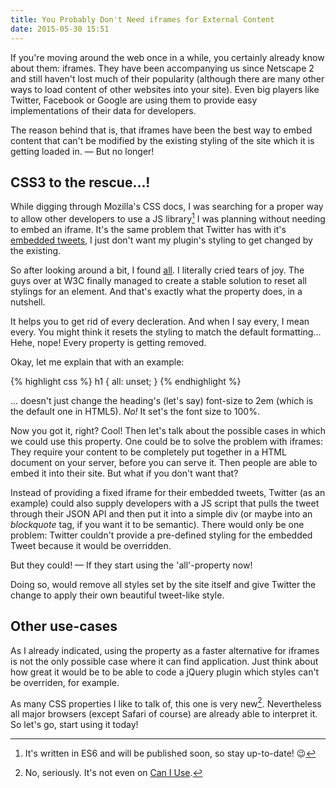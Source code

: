 ```yaml
---
title: You Probably Don't Need iframes for External Content
date: 2015-05-30 15:51
---
```


If you're moving around the web once in a while, you certainly already know about them: iframes. They have been accompanying us since Netscape 2 and still haven't lost much of their popularity (although there are many other ways to load content of other websites into your site). Even big players like Twitter, Facebook or Google are using them to provide easy implementations of their data for developers.

The reason behind that is, that iframes have been the best way to embed content that can't be modified by the existing styling of the site which it is getting loaded in. — But no longer!

## CSS3 to the rescue...!

While digging through Mozilla's CSS docs, I was searching for a proper way to allow other developers to use a JS library[^1] I was planning without needing to embed an iframe. It's the same problem that Twitter has with it's [embedded tweets][1], I just don't want my plugin's styling to get changed by the existing.

So after looking around a bit, I found [all][2]. I literally cried tears of joy. The guys over at W3C finally managed to create a stable solution to reset all stylings for an element. And that's exactly what the property does, in a nutshell.

It helps you to get rid of every decleration. And when I say every, I mean every. You might think it resets the styling to match the default formatting... Hehe, nope! Every property is getting removed.

Okay, let me explain that with an example:

{% highlight css %}
h1 {
  all: unset;
}
{% endhighlight %}

... doesn't just change the heading's (let's say) font-size to 2em (which is the default one in HTML5). *No!* It set's the font size to 100%.

Now you got it, right? Cool! Then let's talk about the possible cases in which we could use this property. One could be to solve the problem with iframes: They require your content to be completely put together in a HTML document on your server, before you can serve it. Then people are able to embed it into their site. But what if you don't want that?

Instead of providing a fixed iframe for their embedded tweets, Twitter (as an example) could also supply developers with a JS script that pulls the tweet through their JSON API and then put it into a simple div (or maybe into an *blockquote* tag, if you want it to be semantic). There would only be one problem: Twitter couldn't provide a pre-defined styling for the embedded Tweet because it would be overridden.

But they could! — If they start using the 'all'-property now!

Doing so, would remove all styles set by the site itself and give Twitter the change to apply their own beautiful tweet-like style.

## Other use-cases

As I already indicated, using the property as a faster alternative for iframes is not the only possible case where it can find application. Just think about how great it would be to be able to code a jQuery plugin which styles can't be overriden, for example.

As many CSS properties I like to talk of, this one is very new[^2]. Nevertheless all major browsers (except Safari of course) are already able to interpret it. So let's go, start using it today!

[1]: https://dev.twitter.com/web/embedded-tweets
[2]: https://developer.mozilla.org/en-US/docs/Web/CSS/all
[3]: http://caniuse.com/#search=all

[^1]: It's written in ES6 and will be published soon, so stay up-to-date! 😉
[^2]: No, seriously. It's not even on [Can I Use][3].
